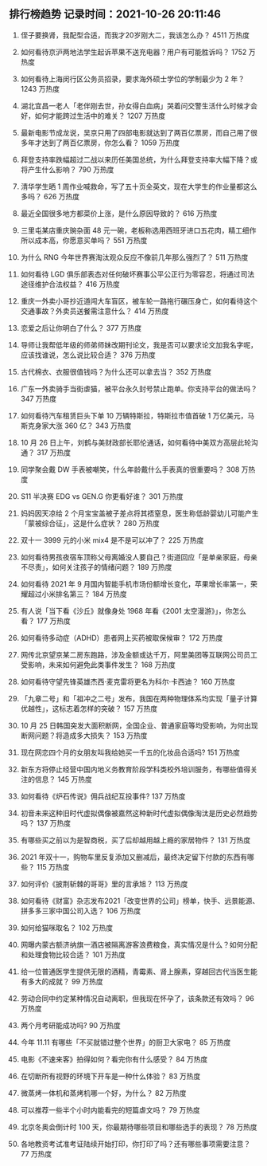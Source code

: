 
## 排行榜趋势 记录时间：2021-10-26 20:11:46
  
  1. 侄子要换肾，我配型合适，而我才20岁刚大二，我该怎么办？ 4511 万热度
    
  2. 如何看待京沪两地法学生起诉苹果不送充电器？用户有可能胜诉吗？ 1752 万热度
    
  3. 如何看待上海闵行区公务员招录，要求海外硕士学位的学制最少为 2 年？ 1243 万热度
    
  4. 湖北宜昌一老人「老伴刚去世，孙女得白血病」哭着问交警生活什么时候才会好，如何才能跨过生活中的难关？ 1207 万热度
    
  5. 最新电影节成龙说，吴京只用了四部电影就达到了两百亿票房，而自己用了很多年才达到了两百亿票房，你怎么看？ 1059 万热度
    
  6. 拜登支持率跌幅超过二战以来历任美国总统，为什么拜登支持率大幅下降？或将产生什么影响？ 790 万热度
    
  7. 清华学生晒 1 周作业喊救命，写了五十页全英文，现在大学生的作业量都这么多吗？ 626 万热度
    
  8. 最近全国很多地方都菜价上涨，是什么原因导致的？ 616 万热度
    
  9. 三里屯某店重庆豌杂面 48 元一碗，老板称选用西班牙进口五花肉，精工细作所以成本高，你愿意买单吗？ 551 万热度
    
  10. 为什么 RNG 今年世界赛淘汰观众反应不像前几年那么强烈了？ 511 万热度
    
  11. 如何看待 LGD 俱乐部表态对任何破坏赛事公平公正行为零容忍，将通过司法途径维护合法权益？ 416 万热度
    
  12. 重庆一外卖小哥抄近道闯大车盲区，被车轮一路拖行碾压身亡，如何看待这个交通事故？外卖员送餐需注意什么？ 414 万热度
    
  13. 恋爱之后让你明白了什么？ 377 万热度
    
  14. 导师让我帮低年级的师弟师妹改期刊论文，我是否可以要求论文加我名字呢，应该找谁说，怎么说比较合适？ 376 万热度
    
  15. 古代棉衣、衣服很值钱吗？为什么还可以拿去当？ 352 万热度
    
  16. 广东一外卖骑手当街虐猫，被平台永久封号禁止跑单。你支持平台的做法吗？ 347 万热度
    
  17. 如何看待汽车租赁巨头下单 10 万辆特斯拉，特斯拉市值首破 1 万亿美元，马斯克身家大涨 360 亿？ 343 万热度
    
  18. 10 月 26 日上午，刘鹤与美财政部长耶伦通话，如何看待中美双方高层此轮沟通？ 317 万热度
    
  19. 同学聚会戴 DW 手表被嘲笑，什么年龄戴什么手表真的很重要吗？ 308 万热度
    
  20. S11 半决赛 EDG vs GEN.G 你更看好谁？ 301 万热度
    
  21. 妈妈因天凉给 2 个月宝宝盖被子差点将其捂窒息，医生称低龄婴幼儿可能产生「蒙被综合征」，这是什么症状？ 280 万热度
    
  22. 双十一 3999 元的小米 mix4 是不是可以冲了？ 225 万热度
    
  23. 如何看待男孩夜宿车顶称父母离婚没人要自己？街道回应「是单亲家庭，母亲不尽责」，如何关注孩子的情绪问题？ 189 万热度
    
  24. 如何看待 2021 年 9 月国内智能手机市场份额增长变化，苹果增长率第一，荣耀超过小米排名第三？ 184 万热度
    
  25. 有人说「当下看《沙丘》就像身处 1968 年看《2001 太空漫游》」，你怎么看？ 177 万热度
    
  26. 如何看待多动症（ADHD）患者网上买药被取保候审？ 172 万热度
    
  27. 网传北京望京某二房东跑路，涉及金额或达千万，阿里美团等互联网公司员工受影响，未来如何避免此类事件发生？ 168 万热度
    
  28. 如何看待守望先锋英雄杰西·麦克雷将更名为科尔·卡西迪？ 160 万热度
    
  29. 「九章二号」和「祖冲之二号」发布，我国在两种物理体系均实现「量子计算优越性」，这标志着怎样的突破？ 157 万热度
    
  30. 10 月 25 日韩国突发大面积断网，全国企业、普通家庭等均受影响，为何出现断网问题？将造成多大损失？ 153 万热度
    
  31. 现在网恋四个月的女朋友叫我给她买一千五的化妆品合适吗? 151 万热度
    
  32. 新东方将停止经营中国内地义务教育阶段学科类校外培训服务，有哪些值得关注的信息？ 145 万热度
    
  33. 如何看待《炉石传说》佣兵战纪互投事件? 137 万热度
    
  34. 初音未来这种旧时代虚拟偶像被嘉然这种新时代虚拟偶像淘汰是历史必然趋势吗？ 137 万热度
    
  35. 有哪些买之前以为是智商税，买了后却越用越上瘾的家居物件？ 131 万热度
    
  36. 2021 年双十一，购物车里反复添加又删减后，最终决定留下付款的东西有哪些？ 115 万热度
    
  37. 如何评价《披荆斩棘的哥哥》里的言承旭？ 113 万热度
    
  38. 如何看待《财富》杂志发布2021「改变世界的公司」榜单，快手、远景能源、拼多多三家中国公司入选？ 106 万热度
    
  39. 如何给猫咪取名？ 102 万热度
    
  40. 网曝内蒙古额济纳旗一酒店被隔离游客浪费粮食，真实情况是什么？如何分配和处理食物比较合适？ 101 万热度
    
  41. 给一位普通医学生提供无限的酒精，青霉素、肾上腺素，穿越回古代当医生能有多大的成就？ 99 万热度
    
  42. 劳动合同中约定某种情况自动离职，但我现在怀孕了，该条款还有效吗？ 96 万热度
    
  43. 两个月考研能成功吗? 90 万热度
    
  44. 今年 11.11 有哪些「不买就错过整个世界」的厨卫大家电？ 85 万热度
    
  45. 电影《不速来客》拍得如何？看完你有什么感受？ 84 万热度
    
  46. 在切断所有视野的环境下开车是一种什么体验？ 83 万热度
    
  47. 微蒸烤一体机和蒸烤机哪一个好，为什么？ 82 万热度
    
  48. 可以推荐一些半个小时内能看完的短篇虐文吗？ 79 万热度
    
  49. 北京冬奥会倒计时 100 天，你最期待哪些项目和哪些选手的表现？ 78 万热度
    
  50. 各地教资考试准考证陆续开始打印，你打印了吗？还有哪些事项需要注意？ 77 万热度
    